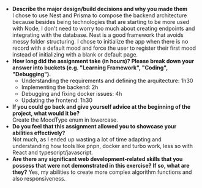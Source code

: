 - **Describe the major design/build decisions and why you made them**  
I chose to use Nest and Prisma to compose the backend architecture because besides being technologies that are starting to be more used with Node, I don't need to worry too much about creating endpoints and integrating with the database. Nest is a good framework that avoids messy folder structuring.
I chose to initialize the app when there is no record with a default mood and force the user to register their first mood instead of initializing with a blank or default page.
- **How long did the assignment take (in hours)? Please break down your answer into buckets (e.g. "Learning Framework", "Coding", "Debugging").**
  - Understanding the requirements and defining the arquitecture: 1h30
  - Implementing the backend: 2h
  - Debugging and fixing docker issues: 4h
  - Updating the frontend: 1h30
- **If you could go back and give yourself advice at the beginning of the project, what would it be?**   
Create the MoodType enum in lowercase.
- **Do you feel that this assignment allowed you to showcase your abilities effectively?**  
Not much, as I ended up wasting a lot of time adapting and understanding how tools like pnpn, docker and turbo work, less so with React and typescript/javascript.
- **Are there any significant web development-related skills that you possess that were not demonstrated in this exercise? If so, what are they?**
Yes, my abilities to create more complex algorithm functions and also responsiveness.